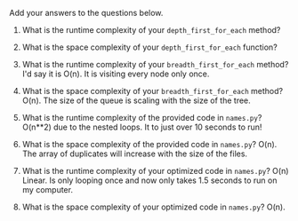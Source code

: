 Add your answers to the questions below.

1. What is the runtime complexity of your `depth_first_for_each` method?

2. What is the space complexity of your `depth_first_for_each` function?

3. What is the runtime complexity of your `breadth_first_for_each` method?
    I'd say it is O(n). It is visiting every node only once. 

4. What is the space complexity of your `breadth_first_for_each` method?
    O(n). The size of the queue is scaling with the size of the tree. 

5. What is the runtime complexity of the provided code in `names.py`?
    O(n**2) due to the nested loops. It to just over 10 seconds to run!

6. What is the space complexity of the provided code in `names.py`?
    O(n). The array of duplicates will increase with the size of the files. 

7. What is the runtime complexity of your optimized code in `names.py`?
    O(n) Linear. Is only looping once and now only takes 1.5 seconds to run on my computer.

8. What is the space complexity of your optimized code in `names.py`?
    O(n). 
